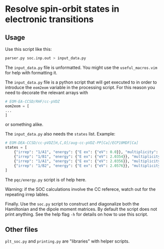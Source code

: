 # Resolve spin-orbit states in electronic transitions
## Usage
Use this script like this:
```bash
parser.py soc.inp.out > input_data.py
```
The `input_data.py` file is unformatted. You might use the `useful_macros.vim`
for help with formatting it.

The `input_data.py` file is a python script that will get executed to in order
to introduce the `eom2eom` variable in the processing script. For this reason
you need to decorate the relevant arrays with
```python
# EOM-EA-CCSD/RHF/cc-pVDZ
eom2eom = [
...
]
```
or something alike.

The `input_data.py` also needs the `states` list. Example:
```python
# EOM-DEA-CCSD/cc-pVDZ[H,C,O]/aug-cc-pVDZ-PP[Ca]/ECP10MDF[Ca]
states = [
    {"irrep": "1/A1", "energy": {"E ex": {"eV": 0.0}}, "multiplicity": 1},
    {"irrep": "1/B1", "energy": {"E ex": {"eV": 2.0354}}, "multiplicity": 1},
    {"irrep": "1/A1", "energy": {"E ex": {"eV": 2.0356}}, "multiplicity": 3},
    {"irrep": "1/B2", "energy": {"E ex": {"eV": 2.0576}}, "multiplicity": 3},
]
```
The `pqc/energy.py` script is of help here. 

Warning: if the SOC calculations involve the CC referece, watch out for the
repeating irrep lables.

Finally. Use the `soc.py` script to construct and diagonalize both the
Hamiltonian and the dipole moment matrices. By default the script does not
print anything. See the help flag `-h` for details on how to use this script.

## Other files
`plt_soc.py` and `printing.py` are "libraries" with helper scripts.
